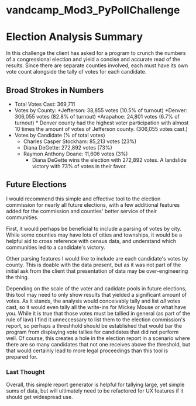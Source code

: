 # vandcamp_Mod3_PyPollChallenge

# Election Analysis Summary

In this challenge the client has asked for a program to crunch the numbers of a congressional election and yield a concise and accurate read of the results. Since there are separate counties involved, each must have its own vote count alongside the tally of votes for each candidate. 

## Broad Strokes in Numbers
* Total Votes Cast: 369,711
* Votes by County:
    *Jefferson: 38,855 votes (10.5% of turnout)
    *Denver: 306,055 votes (82.8% of turnout)
    *Arapahoe: 24,801 votes (6.7% of turnout)
        * Denver county had the highest voter participation with almost 10 times the amount of votes of Jefferson county. (306,055 votes cast.)
* Votes by Candidate (% of total votes)    
    * Charles Casper Stockham: 85,213 votes (23%)
    * Diana DeGette: 272,892 votes (73%)
    * Raymon Anthony Doane: 11,606 votes (3%)
        * Diana DeGette wins the election with 272,892 votes. A landslide victory with 73% of votes in their favor.

## Future Elections
I would recommend this simple and effective tool to the election commission for nearly all future elections, with a few additional features added for the commission and counties' better service of their communities.

First, it would perhaps be beneficial to include a parsing of votes by city. While some counties may have lots of cities and townships, it would be a helpful aid to cross reference with census data, and understand which communities led to a candidate's victory.

Other parsing features I would like to include are each candidate's votes by county. This is doable with the data present, but as it was not part of the initial ask from the client that presentation of data may be over-engineering the thing.

Depending on the scale of the voter and cadidate pools in future elections, this tool may need to only show results that yielded a significant amount of votes. As it stands, the analysis would conceivably tally and list _all_ votes cast, so it would even tally all the write-ins for Mickey Mouse or what have you. While it is true that those votes must be tallied in general (as part of the rule of law) I find it unneccessary to list them to the election commission's report, so perhaps a threshhold should be established that would bar the program from displaying vote tallies for candidates that did not perform well.
Of course, this creates a hole in the election report in a scenario where there are so many candidates that not one receives above the threshold, but that would certainly lead to more legal proceedings than this tool is prepared for.

### Last Thought
Overall, this simple report generator is helpful for tallying large, yet simple sums of data, but will ultimately need to be refactored for UX features if it should get widespread use. 